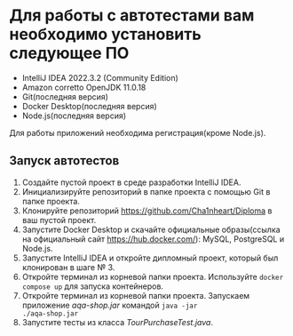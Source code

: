 # Для работы с автотестами вам необходимо установить следующее ПО
- IntelliJ IDEA 2022.3.2 (Community Edition)
- Amazon corretto OpenJDK 11.0.18
- Git(последняя версия)
- Docker Desktop(последняя версия)
- Node.js(последняя версия)

Для работы приложений необходима регистрация(кроме Node.js).

## Запуск автотестов
1. Создайте пустой проект в среде разработки IntelliJ IDEA.
2. Инициализируйте репозиторий в папке проекта с помощью Git в папке проекта.
3. Клонируйте репозиторий https://github.com/Cha1nheart/Diploma в ваш пустой проект.
4. Запустите Docker Desktop и скачайте официальные образы(ссылка на официальный сайт https://hub.docker.com/): MySQL, PostgreSQL и Node.js.
5. Запустите IntelliJ IDEA и откройте дипломный проект, который был клонирован в шаге № 3.
6. Откройте терминал из корневой папки проекта. Используйте <code>docker compose up</code> для запуска контейнеров.
7. Откройте терминал из корневой папки проекта. Запускаем приложение *aqa-shop.jar* командой <code>java -jar ./aqa-shop.jar</code>
8. Запустите тесты из класса *TourPurchaseTest.java*.